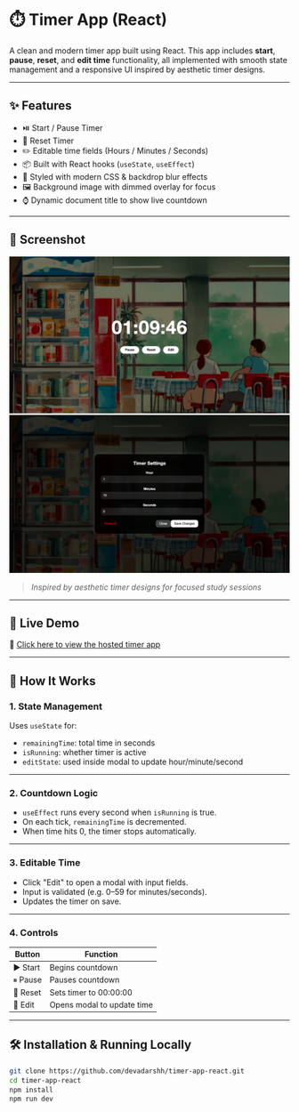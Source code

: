 # ⏱️ Timer App (React)

A clean and modern timer app built using React. This app includes **start**, **pause**, **reset**, and **edit time** functionality, all implemented with smooth state management and a responsive UI inspired by aesthetic timer designs.

---

## ✨ Features

- ⏯️ Start / Pause Timer
- 🔁 Reset Timer
- ✏️ Editable time fields (Hours / Minutes / Seconds)
- 📦 Built with React hooks (`useState`, `useEffect`)
- 💅 Styled with modern CSS & backdrop blur effects
- 🖼️ Background image with dimmed overlay for focus
- ⌚ Dynamic document title to show live countdown

---

## 📸 Screenshot

![Timer App Screenshot](./src/assets/screenshot-1.png)
![Timer App Screenshot](./src/assets/screenshot-2.png)
> *Inspired by aesthetic timer designs for focused study sessions*

---

## 🚀 Live Demo

🔗 [Click here to view the hosted timer app](https://timer-app-react-devadarshh.netlify.app/)

---

## 🧠 How It Works

### 1. State Management

Uses `useState` for:

- `remainingTime`: total time in seconds  
- `isRunning`: whether timer is active  
- `editState`: used inside modal to update hour/minute/second

---

### 2. Countdown Logic

- `useEffect` runs every second when `isRunning` is true.
- On each tick, `remainingTime` is decremented.
- When time hits 0, the timer stops automatically.

---

### 3. Editable Time

- Click "Edit" to open a modal with input fields.
- Input is validated (e.g. 0–59 for minutes/seconds).
- Updates the timer on save.

---

### 4. Controls

| Button | Function |
|--------|----------|
| ▶ Start | Begins countdown |
| ⏸ Pause | Pauses countdown |
| 🔄 Reset | Sets timer to 00:00:00 |
| 📝 Edit | Opens modal to update time |

---

## 🛠️ Installation & Running Locally

```bash
git clone https://github.com/devadarshh/timer-app-react.git
cd timer-app-react
npm install
npm run dev
